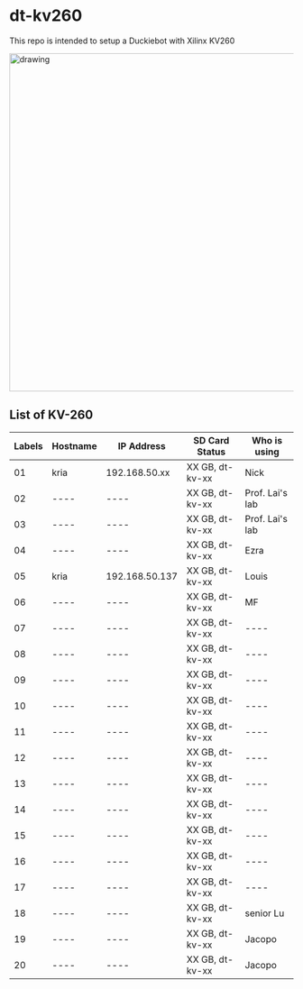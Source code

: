 # dt-kv260

This repo is intended to setup a Duckiebot with Xilinx KV260

<img src="https://user-images.githubusercontent.com/16217256/151703868-4a1f3fac-34e2-4c9b-8c00-47693c7cac59.png" alt="drawing" width="600"/>


## List of KV-260

| Labels  | Hostname | IP Address      | SD Card Status  | Who is using    |
| --------| -------- | --------------  | --------------  | --------------- |
| 01      | kria     | 192.168.50.xx   | XX GB, dt-kv-xx | Nick            |   
| 02      | ----     | ----            | XX GB, dt-kv-xx | Prof. Lai's lab |
| 03      | ----     | ----            | XX GB, dt-kv-xx | Prof. Lai's lab |
| 04      | ----     | ----            | XX GB, dt-kv-xx | Ezra            |
| 05      | kria     | 192.168.50.137  | XX GB, dt-kv-xx | Louis           |
| 06      | ----     | ----            | XX GB, dt-kv-xx | MF              |
| 07      | ----     | ----            | XX GB, dt-kv-xx | ----            |
| 08      | ----     | ----            | XX GB, dt-kv-xx | ----            |
| 09      | ----     | ----            | XX GB, dt-kv-xx | ----            |
| 10      | ----     | ----            | XX GB, dt-kv-xx | ----            |
| 11      | ----     | ----            | XX GB, dt-kv-xx | ----            |
| 12      | ----     | ----            | XX GB, dt-kv-xx | ----            |
| 13      | ----     | ----            | XX GB, dt-kv-xx | ----            |
| 14      | ----     | ----            | XX GB, dt-kv-xx | ----            |
| 15      | ----     | ----            | XX GB, dt-kv-xx | ----            |
| 16      | ----     | ----            | XX GB, dt-kv-xx | ----            |
| 17      | ----     | ----            | XX GB, dt-kv-xx | ----            |
| 18      | ----     | ----            | XX GB, dt-kv-xx | senior Lu       |
| 19      | ----     | ----            | XX GB, dt-kv-xx | Jacopo          |
| 20      | ----     | ----            | XX GB, dt-kv-xx | Jacopo          |